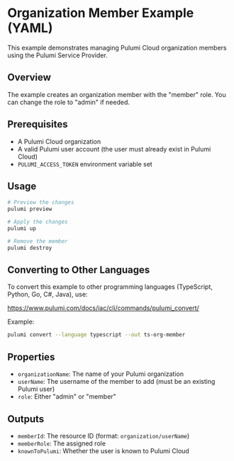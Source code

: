 # Organization Member Example (YAML)

This example demonstrates managing Pulumi Cloud organization members using the Pulumi Service Provider.

## Overview

The example creates an organization member with the "member" role. You can change the role to "admin" if needed.

## Prerequisites

- A Pulumi Cloud organization
- A valid Pulumi user account (the user must already exist in Pulumi Cloud)
- `PULUMI_ACCESS_TOKEN` environment variable set

## Usage

```bash
# Preview the changes
pulumi preview

# Apply the changes
pulumi up

# Remove the member
pulumi destroy
```

## Converting to Other Languages

To convert this example to other programming languages (TypeScript, Python, Go, C#, Java), use:

https://www.pulumi.com/docs/iac/cli/commands/pulumi_convert/

Example:
```bash
pulumi convert --language typescript --out ts-org-member
```

## Properties

- `organizationName`: The name of your Pulumi organization
- `userName`: The username of the member to add (must be an existing Pulumi user)
- `role`: Either "admin" or "member"

## Outputs

- `memberId`: The resource ID (format: `organization/userName`)
- `memberRole`: The assigned role
- `knownToPulumi`: Whether the user is known to Pulumi Cloud
